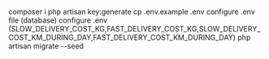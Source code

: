 composer i 
php artisan key:generate
cp .env.example .env
configure .env file (database)
configure .env (SLOW_DELIVERY_COST_KG,FAST_DELIVERY_COST_KG,SLOW_DELIVERY_COST_KM_DURING_DAY,FAST_DELIVERY_COST_KM_DURING_DAY)
php artisan migrate --seed 

